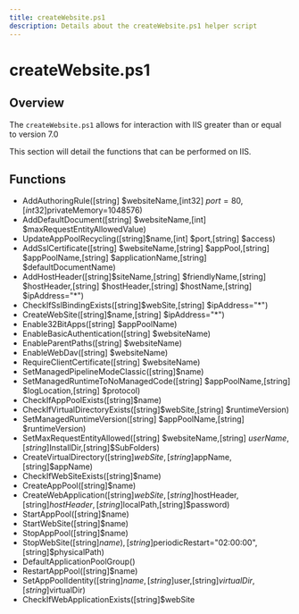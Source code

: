 ```yaml
---
title: createWebsite.ps1
description: Details about the createWebsite.ps1 helper script
---
```


# createWebsite.ps1

## Overview

The `createWebsite.ps1` allows for interaction with IIS greater than or equal to version 7.0

This section will detail the functions that can be performed on IIS.

## Functions

* AddAuthoringRule([string] $websiteName,[int32] $port=80,[int32]$privateMemory=1048576)
* AddDefaultDocument([string] $websiteName,[int] $maxRequestEntityAllowedValue)
* UpdateAppPoolRecycling([string]$name,[int] $port,[string] $access)
* AddSslCertificate([string] $websiteName,[string] $appPool,[string] $appPoolName,[string] $applicationName,[string] $defaultDocumentName)
* AddHostHeader([string]$siteName,[string] $friendlyName,[string] $hostHeader,[string] $hostHeader,[string] $hostName,[string] $ipAddress="*")
* CheckIfSslBindingExists([string]$webSite,[string] $ipAddress="*")
* CreateWebSite([string]$name,[string] $ipAddress="*")
* Enable32BitApps([string] $appPoolName)
* EnableBasicAuthentication([string] $websiteName)
* EnableParentPaths([string] $websiteName)
* EnableWebDav([string] $websiteName)
* RequireClientCertificate([string] $websiteName)
* SetManagedPipelineModeClassic([string]$name)
* SetManagedRuntimeToNoManagedCode([string] $appPoolName,[string] $logLocation,[string] $protocol)
* CheckIfAppPoolExists([string]$name)
* CheckIfVirtualDirectoryExists([string]$webSite,[string] $runtimeVersion)
* SetManagedRuntimeVersion([string] $appPoolName,[string] $runtimeVersion)
* SetMaxRequestEntityAllowed([string] $websiteName,[string] $userName,[string]$InstallDir,[string]$SubFolders)
* CreateVirtualDirectory([string]$webSite,[string]$appName,[string]$appName)
* CheckIfWebSiteExists([string]$name)
* CreateAppPool([string]$name)
* CreateWebApplication([string]$webSite,[string]$hostHeader,[string]$hostHeader,[string]$localPath,[string]$password)
* StartAppPool([string]$name)
* StartWebSite([string]$name)
* StopAppPool([string]$name)
* StopWebSite([string]$name),[string]$periodicRestart="02:00:00",[string]$physicalPath)
* DefaultApplicationPoolGroup()
* RestartAppPool([string]$name)
* SetAppPoolIdentity([string]$name,[string]$user,[string]$virtualDir,[string]$virtualDir)
* CheckIfWebApplicationExists([string]$webSite
